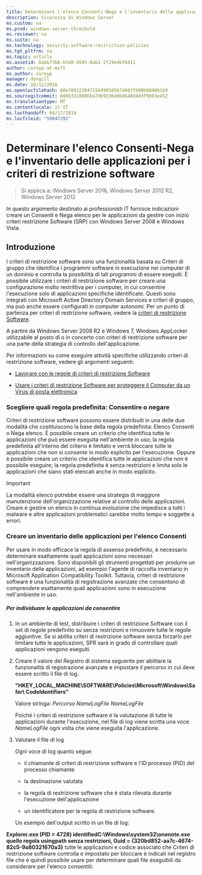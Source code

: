 ```yaml
---
title: Determinare l'elenco Consenti-Nega e l'inventario delle applicazioni per i criteri di restrizione software
description: Sicurezza di Windows Server
ms.custom: na
ms.prod: windows-server-threshold
ms.reviewer: na
ms.suite: na
ms.technology: security-software-restriction-policies
ms.tgt_pltfrm: na
ms.topic: article
ms.assetid: 0abb73b6-b5d8-4505-8ab1-2f29e4bf0411
author: coreyp-at-msft
ms.author: coreyp
manager: dongill
ms.date: 10/12/2016
ms.openlocfilehash: 60e78912284715649938567d66ffb90b9890b1b9
ms.sourcegitcommit: 0d0b32c8986ba7db9536e0b8648d4ddf9b03e452
ms.translationtype: MT
ms.contentlocale: it-IT
ms.lasthandoff: 04/17/2019
ms.locfileid: "59847292"
---
```

# <a name="determine-allow-deny-list-and-application-inventory-for-software-restriction-policies"></a>Determinare l'elenco Consenti-Nega e l'inventario delle applicazioni per i criteri di restrizione software

>Si applica a: Windows Server 2016, Windows Server 2012 R2, Windows Server 2012

In questo argomento destinato ai professionisti IT fornisce indicazioni creare un Consenti e Nega elenco per le applicazioni da gestire con inizio criteri restrizione Software (SRP) con Windows Server 2008 e Windows Vista.

## <a name="introduction"></a>Introduzione
I criteri di restrizione software sono una funzionalità basata su Criteri di gruppo che identifica i programmi software in esecuzione nei computer di un dominio e controlla la possibilità di tali programmi di essere eseguiti. È possibile utilizzare i criteri di restrizione software per creare una configurazione molto restrittiva per i computer, in cui consentire l'esecuzione solo di applicazioni specifiche identificate. Questi sono integrati con Microsoft Active Directory Domain Services e criteri di gruppo, ma può anche essere configurati in computer autonomi. Per un punto di partenza per criteri di restrizione software, vedere la [criteri di restrizione Software](software-restriction-policies.md).

A partire da Windows Server 2008 R2 e Windows 7, Windows AppLocker utilizzabile al posto di o in concerto con criteri di restrizione software per una parte della strategia di controllo dell'applicazione.

Per informazioni su come eseguire attività specifiche utilizzando criteri di restrizione software, vedere gli argomenti seguenti:

-   [Lavorare con le regole di criteri di restrizione Software](work-with-software-restriction-policies-rules.md)

-   [Usare i criteri di restrizione Software per proteggere il Computer da un Virus di posta elettronica](use-software-restriction-policies-to-help-protect-your-computer-against-an-email-virus.md)

### <a name="what-default-rule-to-choose-allow-or-deny"></a>Scegliere quali regola predefinita: Consentire o negare
Criteri di restrizione software possono essere distribuiti in una delle due modalità che costituiscono la base della regola predefinita: Elenco Consenti o Nega elenco. È possibile creare un criterio che identifica tutte le applicazioni che può essere eseguita nell'ambiente in uso; la regola predefinita all'interno del criterio è limitato e verrà bloccare tutte le applicazioni che non si consente in modo esplicito per l'esecuzione. Oppure è possibile creare un criterio che identifica tutte le applicazioni che non è possibile eseguire; la regola predefinita è senza restrizioni e limita solo le applicazioni che siano stati elencati anche in modo esplicito.

> [!IMPORTANT]
> La modalità elenco potrebbe essere una strategia di maggiore manutenzione dell'organizzazione relative al controllo delle applicazioni. Creare e gestire un elenco in continua evoluzione che impedisce a tutti i malware e altre applicazioni problematici sarebbe molto tempo e soggette a errori.

### <a name="create-an-inventory-of-your-applications-for-the-allow-list"></a>Creare un inventario delle applicazioni per l'elenco Consenti
Per usare in modo efficace la regola di assenso predefinito, è necessario determinare esattamente quali applicazioni sono necessari nell'organizzazione. Sono disponibili gli strumenti progettati per produrre un inventario delle applicazioni, ad esempio l'agente di raccolta inventario in Microsoft Application Compatibility Toolkit. Tuttavia, criteri di restrizione software è una funzionalità di registrazione avanzate che consentono di comprendere esattamente quali applicazioni sono in esecuzione nell'ambiente in uso.

##### <a name="to-discover-which-applications-to-allow"></a>Per individuare le applicazioni da consentire

1.  In un ambiente di test, distribuire i criteri di restrizione Software con il set di regole predefinito su senza restrizioni e rimuovere tutte le regole aggiuntive. Se si abilita criteri di restrizione software senza forzarlo per limitare tutte le applicazioni, SPR sarà in grado di controllare quali applicazioni vengono eseguiti.

2.  Creare il valore del Registro di sistema seguente per abilitare la funzionalità di registrazione avanzate e impostare il percorso in cui deve essere scritto il file di log.

    **"HKEY_LOCAL_MACHINE\SOFTWARE\Policies\Microsoft\Windows\Safer\ CodeIdentifiers"**

    Valore stringa: *Percorso NameLogFile NameLogFile*

    Poiché i criteri di restrizione software è la valutazione di tutte le applicazioni durante l'esecuzione, nel file di log viene scritta una voce *NameLogFile* ogni volta che viene eseguita l'applicazione.

3.  Valutare il file di log

    Ogni voce di log quanto segue:

    -   il chiamante di criteri di restrizione software e l'ID processo (PID) del processo chiamante

    -   la destinazione valutata

    -   la regola di restrizione software che è stata rilevata durante l'esecuzione dell'applicazione

    -   un identificatore per la regola di restrizione software.

    Un esempio dell'output scritto in un file di log:

**Explorer.exe (PID = 4728) identifiedC:\Windows\system32\onenote.exe quello regola usingpath senza restrizioni, Guid = {320bd852-aa7c-4674-82c5-9a80321670a3}** tutte le applicazioni e codice associato che Criteri di restrizione software controlla e impostato per bloccare è indicati nel registro file che è quindi possibile usare per determinare quali file eseguibili da considerare per l'elenco consentiti.



